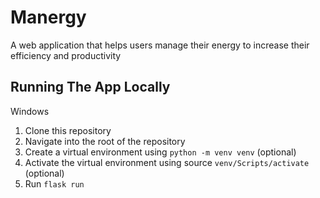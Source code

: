 # Manergy
A web application that helps users manage their energy to increase their efficiency and productivity

## Running The App Locally

Windows
1. Clone this repository
2. Navigate into the root of the repository
3. Create a virtual environment using `python -m venv venv` (optional)
3. Activate the virtual environment using source `venv/Scripts/activate` (optional)
4. Run `flask run`